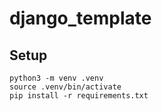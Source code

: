 # django_template

## Setup
```
python3 -m venv .venv
source .venv/bin/activate
pip install -r requirements.txt
```
